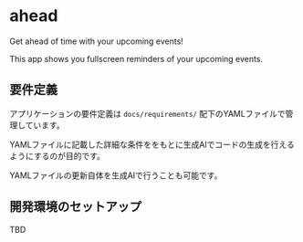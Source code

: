 # ahead

Get ahead of time with your upcoming events!

This app shows you fullscreen reminders of your upcoming events.

## 要件定義

アプリケーションの要件定義は `docs/requirements/` 配下のYAMLファイルで管理しています。

YAMLファイルに記載した詳細な条件ををもとに生成AIでコードの生成を行えるようにするのが目的です。

YAMLファイルの更新自体を生成AIで行うことも可能です。

## 開発環境のセットアップ

TBD